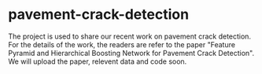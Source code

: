 # pavement-crack-detection
The project is used to share our recent work on pavement crack detection. For the details of the work, the readers are refer to the paper "Feature Pyramid and Hierarchical Boosting Network for Pavement Crack Detection".
We will upload the paper, relevent data and code soon.


